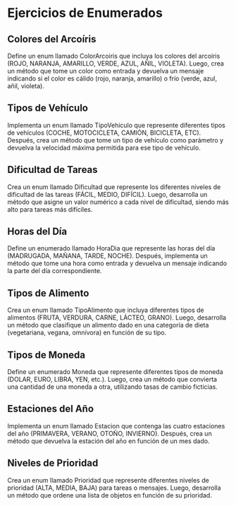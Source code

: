 # Ejercicios de Enumerados

## Colores del Arcoíris

Define un enum llamado ColorArcoiris que incluya los colores del arcoíris (ROJO, NARANJA, AMARILLO, VERDE, AZUL, AÑIL, VIOLETA). Luego, crea un método que tome un color como entrada y devuelva un mensaje indicando si el color es cálido (rojo, naranja, amarillo) o frío (verde, azul, añil, violeta).

## Tipos de Vehículo

Implementa un enum llamado TipoVehiculo que represente diferentes tipos de vehículos (COCHE, MOTOCICLETA, CAMIÓN, BICICLETA, ETC). Después, crea un método que tome un tipo de vehículo como parámetro y devuelva la velocidad máxima permitida para ese tipo de vehículo.

## Dificultad de Tareas

Crea un enum llamado Dificultad que represente los diferentes niveles de dificultad de las tareas (FÁCIL, MEDIO, DIFÍCIL). Luego, desarrolla un método que asigne un valor numérico a cada nivel de dificultad, siendo más alto para tareas más difíciles.

## Horas del Día

Define un enumerado llamado HoraDia que represente las horas del día (MADRUGADA, MAÑANA, TARDE, NOCHE). Después, implementa un método que tome una hora como entrada y devuelva un mensaje indicando la parte del día correspondiente.

## Tipos de Alimento

Crea un enum llamado TipoAlimento que incluya diferentes tipos de alimentos (FRUTA, VERDURA, CARNE, LÁCTEO, GRANO). Luego, desarrolla un método que clasifique un alimento dado en una categoría de dieta (vegetariana, vegana, omnívora) en función de su tipo.

## Tipos de Moneda

Define un enumerado Moneda que represente diferentes tipos de moneda (DOLAR, EURO, LIBRA, YEN, etc.). Luego, crea un método que convierta una cantidad de una moneda a otra, utilizando tasas de cambio ficticias.

## Estaciones del Año

Implementa un enum llamado Estacion que contenga las cuatro estaciones del año (PRIMAVERA, VERANO, OTOÑO, INVIERNO). Después, crea un método que devuelva la estación del año en función de un mes dado.

## Niveles de Prioridad

Crea un enum llamado Prioridad que represente diferentes niveles de prioridad (ALTA, MEDIA, BAJA) para tareas o mensajes. Luego, desarrolla un método que ordene una lista de objetos en función de su prioridad.